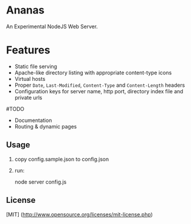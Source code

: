 # Ananas
An Experimental NodeJS Web Server.

# Features
- Static file serving
- Apache-like directory listing with appropriate content-type icons
- Virtual hosts
- Proper `Date`, `Last-Modified`, `Content-Type` and `Content-Length` headers
- Configuration keys for server name, http port, directory index file and private urls

#TODO
- Documentation
- Routing & dynamic pages

## Usage
1. copy config.sample.json to config.json
2. run:

    node server config.js

## License
[MIT] (http://www.opensource.org/licenses/mit-license.php)
